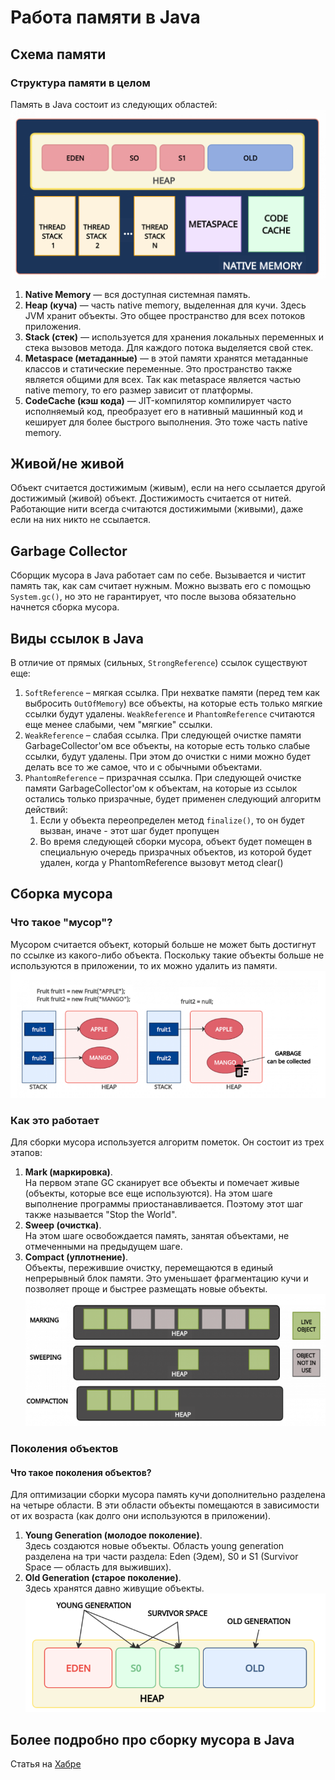 # Работа памяти в Java
## Схема памяти
### Структура памяти в целом
Память в Java состоит из следующих областей:
![img_1.png](img_1.png)
1) **Native Memory** — вся доступная системная память.
2) **Heap (куча)** — часть native memory, выделенная для кучи. Здесь JVM хранит объекты. 
Это общее пространство для всех потоков приложения.
3) **Stack (стек)** — используется для хранения локальных переменных и стека вызовов метода.
Для каждого потока выделяется свой стек.
4) **Metaspace (метаданные)** — в этой памяти хранятся метаданные классов и статические переменные.
Это пространство также является общими для всех. Так как metaspace является частью native memory, 
то его размер зависит от платформы.
5) **CodeCache (кэш кода)** — JIT-компилятор компилирует часто исполняемый код, преобразует его в нативный 
машинный код и кеширует для более быстрого выполнения. Это тоже часть native memory.

## Живой/не живой
Объект считается достижимым (живым), если на него ссылается другой достижимый (живой) объект. Достижимость
считается от нитей. Работающие нити всегда считаются достижимыми (живыми), даже если на них никто не ссылается.

## Garbage Collector
Сборщик мусора в Java работает сам по себе. Вызывается и чистит память так, как сам считает нужным. Можно
вызвать его с помощью `System.gc()`, но это не гарантирует, что после вызова обязательно начнется сборка мусора.

## Виды ссылок в Java
В отличие от прямых (сильных, `StrongReference`) ссылок существуют еще:
1) `SoftReference` – мягкая ссылка. 
При нехватке памяти (перед тем как выбросить `OutOfMemory`) все объекты, на которые есть только мягкие ссылки
будут удалены. `WeakReference` и `PhantomReference` считаются еще менее слабыми, чем "мягкие" ссылки.
2) `WeakReference` – слабая ссылка.
При следующей очистке памяти GarbageCollector'ом все объекты, на которые есть только слабые ссылки, будут удалены.
При этом до очистки с ними можно будет делать все то же самое, что и с обычными объектами.
3) `PhantomReference` – призрачная ссылка.
При следующей очистке памяти GarbageCollector'ом к объектам, на которые из ссылок остались только призрачные, 
будет применен следующий алгоритм действий:
   1) Если у объекта переопределен метод `finalize()`, то он будет вызван, иначе - этот шаг будет пропущен
   2) Во время следующей сборки мусора, объект будет помещен в специальную очередь призрачных объектов, 
   из которой будет удален, когда у PhantomReference вызовут метод clear()

## Сборка мусора
### Что такое "мусор"?
Мусором считается объект, который больше не может быть достигнут по ссылке из какого-либо объекта. 
Поскольку такие объекты больше не используются в приложении, то их можно удалить из памяти.
![img_3.png](img_3.png)

### Как это работает
Для сборки мусора используется алгоритм пометок. Он состоит из трех этапов:
1) **Mark (маркировка)**.  
На первом этапе GC сканирует все объекты и помечает живые (объекты, которые все еще используются). 
На этом шаге выполнение программы приостанавливается. Поэтому этот шаг также называется "Stop the World".
2) **Sweep (очистка)**.  
На этом шаге освобождается память, занятая объектами, не отмеченными на предыдущем шаге.
3) **Compact (уплотнение)**.  
Объекты, пережившие очистку, перемещаются в единый непрерывный блок памяти. Это уменьшает 
фрагментацию кучи и позволяет проще и быстрее размещать новые объекты.
![img_5.png](img_5.png)

### Поколения объектов
#### Что такое поколения объектов?
Для оптимизации сборки мусора память кучи дополнительно разделена на четыре области. 
В эти области объекты помещаются в зависимости от их возраста (как долго они используются в приложении).

1) **Young Generation (молодое поколение)**.  
Здесь создаются новые объекты. Область young generation разделена на три части раздела: 
Eden (Эдем), S0 и S1 (Survivor Space — область для выживших).
2) **Old Generation (старое поколение)**.  
Здесь хранятся давно живущие объекты.
![img_6.png](img_6.png)

## Более подробно про сборку мусора в Java
Статья на [Хабре](https://habr.com/ru/company/otus/blog/553996/)
